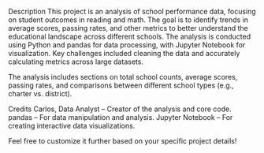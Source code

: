 Description
This project is an analysis of school performance data, focusing on student outcomes in reading and math. The goal is to identify trends in average scores, passing rates, and other metrics to better understand the educational landscape across different schools. The analysis is conducted using Python and pandas for data processing, with Jupyter Notebook for visualization. Key challenges included cleaning the data and accurately calculating metrics across large datasets.

The analysis includes sections on total school counts, average scores, passing rates, and comparisons between different school types (e.g., charter vs. district).

Credits
Carlos, Data Analyst – Creator of the analysis and core code.
pandas – For data manipulation and analysis.
Jupyter Notebook – For creating interactive data visualizations.

Feel free to customize it further based on your specific project details!
